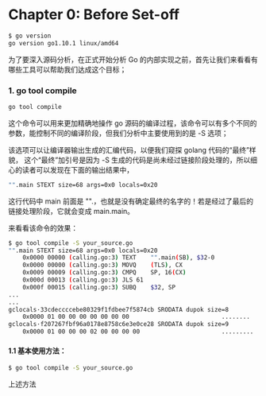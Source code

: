 # Chapter 0: Before Set-off

```bash
$ go version
go version go1.10.1 linux/amd64
```

为了要深入源码分析，在正式开始分析 Go 的内部实现之前，首先让我们来看看有哪些工具可以帮助我们达成这个目标；

### 1. go tool compile

```bash
go tool compile
```
这个命令可以用来更加精确地操作 go 源码的编译过程，该命令可以有多个不同的参数，能控制不同的编译阶段，但我们分析中主要使用到的是 -S 选项；

该选项可以让编译器输出生成的汇编代码，以便我们窥探 golang 代码的“最终”样貌，
这个“最终”加引号是因为 -S 生成的代码是尚未经过链接阶段处理的，所以细心的读者可以发现在下面的输出结果中，
```bash
"".main STEXT size=68 args=0x0 locals=0x20
```
这行代码中 main 前面是 "".，也就是没有确定最终的名字的！若是经过了最后的链接处理阶段，它就会变成 main.main。

来看看该命令的效果：
```bash
$ go tool compile -S your_source.go
"".main STEXT size=68 args=0x0 locals=0x20
	0x0000 00000 (calling.go:3)	TEXT	"".main(SB), $32-0
	0x0000 00000 (calling.go:3)	MOVQ	(TLS), CX
	0x0009 00009 (calling.go:3)	CMPQ	SP, 16(CX)
	0x000d 00013 (calling.go:3)	JLS	61
	0x000f 00015 (calling.go:3)	SUBQ	$32, SP
...
...
gclocals·33cdeccccebe80329f1fdbee7f5874cb SRODATA dupok size=8
	0x0000 01 00 00 00 00 00 00 00                          ........
gclocals·f207267fbf96a0178e8758c6e3e0ce28 SRODATA dupok size=9
	0x0000 01 00 00 00 02 00 00 00 00                       .........
```

#### 1.1 基本使用方法：

```bash
$ go tool compile -S your_source.go
```
上述方法
